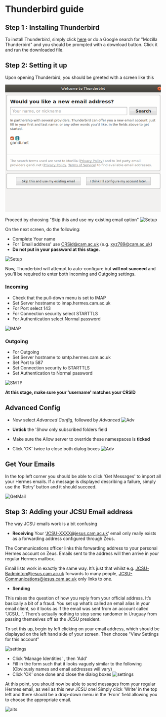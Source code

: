 # Thunderbird guide

## Step 1 : Installing Thunderbird

To install Thunderbird, simply click [here](https://www.thunderbird.net/en-GB/) or do a Google search for "Mozilla Thunderbird" and you should be prompted with a download button. Click it and run the downloaded file.

## Step 2: Setting it up

Upon opening Thunderbird, you should be greeted with a screen like this

![opening](img/greeting.png)

Proceed by choosing "Skip this and use my existing email option"
![Setup](https://github.com/FA1211/thunderbird.github.io/blob/master/GIFS-20180716T161922Z-001/GIFS/video1.gif)

On the next screen, do the following:
  * Complete Your name
  * For 'Email address' use CRSid@cam.ac.uk (e.g. xyz789@cam.ac.uk)
  * **Do not put in your password at this stage.**
  
  
![Setup](https://github.com/FA1211/thunderbird.github.io/blob/master/GIFS-20180716T161922Z-001/GIFS/video2.gif)



Now, Thunderbird will attempt to auto-configure but **will not succeed** and you'll be required to enter both Incoming and Outgoing settings.






### Incoming

* Check that the pull-down menu is set to IMAP
* Set Server hostname to imap.hermes.cam.ac.uk
* For Port select 143
* For Connection security select STARTTLS
* For Authentication select Normal password

![IMAP](https://github.com/FA1211/thunderbird.github.io/blob/master/GIFS-20180716T161922Z-001/GIFS/video3-IMAP.gif)







### Outgoing

* For Outgoing
* Set Server hostname to smtp.hermes.cam.ac.uk
* Set Port to 587
* Set Connection security to STARTTLS
* Set Authentication to Normal password

![SMTP](https://github.com/FA1211/thunderbird.github.io/blob/master/GIFS-20180716T161922Z-001/GIFS/video4-SMTP.gif)






**At this stage, make sure your 'username' matches your CRSID**




## Advanced Config
* Now select *Advanced Config*, followed by *Advanced*
![Adv](https://github.com/FA1211/thunderbird.github.io/blob/master/GIFS-20180716T161922Z-001/GIFS/video5-adva.gif)




* **Untick** the 'Show only subscribed folders field
* Make sure the Allow server to override these namespaces is **ticked**
* Click 'OK' twice to close both dialog boxes
![Adv](https://github.com/FA1211/thunderbird.github.io/blob/master/GIFS-20180716T161922Z-001/GIFS/video6-ticks.gif)


## Get Your Emails

In the top left corner you should be able to click 'Get Messages' to import all your Hermes emails. If a message is displayed describing a failure, simply use the 'Retry' button and it should succeed.

![GetMail](https://github.com/FA1211/thunderbird.github.io/blob/master/GIFS-20180716T161922Z-001/GIFS/video7-getmail.gif)


## Step 3: Adding your JCSU Email address

The way JCSU emails work is a bit confusing

* **Receiving**
 Your ‘JCSU-XXXX@jesus.cam.ac.uk’ email only really exists as a forwarding address configured through Zeus.
 
The Communications officer links this forwarding address to your personal Hermes account on Zeus. Emails sent to the address will then arrive in your regular Hermes mailbox.

Email lists work in exactly the same way. It’s just that whilst e.g. JCSU-Badminton@jesus.cam.ac.uk forwards to many people, JCSU-Communications@jesus.cam.ac.uk only links to one.

* **Sending**

This raises the question of how you reply from your official address. It’s basically a bit of a fraud. You set up what’s called an email alias in your email client, so it looks as if the email was sent from an account called “JCSU…”. There’s actually nothing to stop some randomer in Uruguay from passing themselves off as the JCSU president.


To set this up, begin by left clicking on your email address, which should be displayed on the left hand side of your screen. Then choose "View Settings for this account"

![settings](https://github.com/FA1211/thunderbird.github.io/blob/master/GIFS-20180716T161922Z-001/GIFS/video8-opensettings.gif)


* Click 'Manage Identities' , then 'Add'
* Fill in the form such that it looks vaguely similar to the following (Obviously names and email addresses will vary)
* Click 'OK' once done and close the dialog boxes
![settings](https://github.com/FA1211/thunderbird.github.io/blob/master/GIFS-20180716T161922Z-001/GIFS/Screenshot%20from%202018-07-16%2017-13-40.png)


  
At this point, you should now be able to send messages from your regular Hermes email, as well as this new JCSU one!
Simply click 'Write' in the top left and there should be a drop-down menu in the 'From' field allowing you to choose the appropriate email.

![alts](https://github.com/FA1211/thunderbird.github.io/blob/master/GIFS-20180716T161922Z-001/GIFS/video10-alt)





